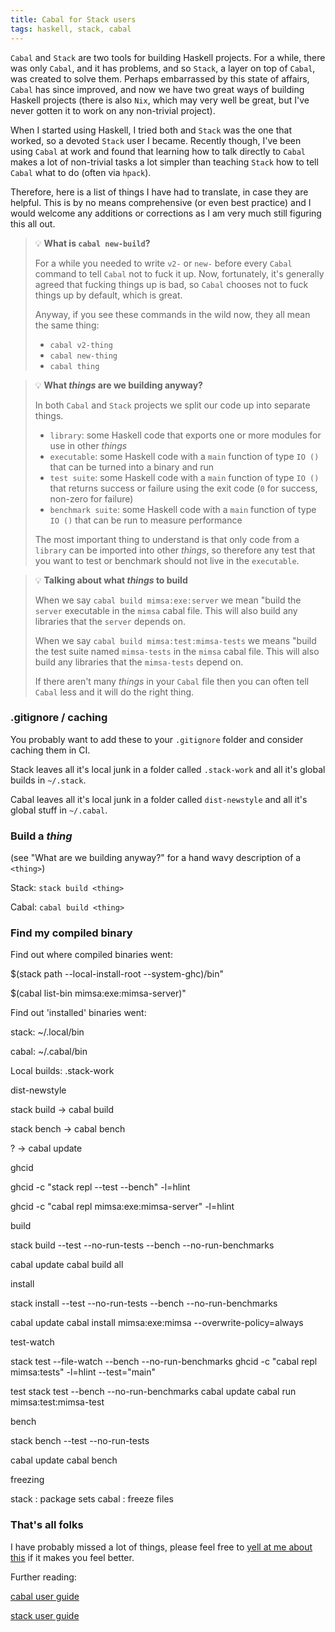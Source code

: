 ```yaml
---
title: Cabal for Stack users 
tags: haskell, stack, cabal 
---
```


`Cabal` and `Stack` are two tools for building Haskell projects. For a while, there
was only `Cabal`, and it has problems, and so `Stack`, a layer on top of `Cabal`, was
created to solve them. Perhaps embarrassed by this state of affairs, `Cabal` has
since improved, and now we have two great ways of building Haskell projects
(there is also `Nix`, which may very well be great, but I've never gotten it to
work on any non-trivial project).

When I started using Haskell, I tried both and `Stack` was the one that worked,
so a devoted `Stack` user I became.  Recently though, I've been using `Cabal` at work 
and found that learning how to talk directly to `Cabal` makes a lot of non-trivial tasks a
lot simpler than teaching `Stack` how to tell `Cabal` what to do (often via
`hpack`).

Therefore, here is a list of things I have had to translate, in case they are
helpful. This is by no means comprehensive (or even best practice) and I would
welcome any additions or corrections as I am very much still figuring this all
out.

> 💡 __What is `cabal new-build`?__
>
> For a while you needed to write `v2-` or `new-` before every `Cabal` command to tell `Cabal` not to fuck it up.
> Now, fortunately, it's generally agreed that fucking things up is bad, so
> `Cabal` chooses not to fuck things up by default, which is great.
> 
> Anyway, if you see these commands in the wild now, they all mean the same thing:
> 
> - `cabal v2-thing`
> - `cabal new-thing`
> - `cabal thing`





> 💡 __What _things_ are we building anyway?__
> 
> In both `Cabal` and `Stack` projects we split our code up into separate
> things.
> 
> - `library`: some Haskell code that exports one or more modules for use in
>   other _things_
> - `executable`: some Haskell code with a `main` function of type `IO ()` that
>   can be turned into a binary and run
> - `test suite`: some Haskell code with a `main` function of type `IO ()` that
>   returns success or failure using the exit code (`0` for success, non-zero
>   for failure)
> - `benchmark suite`: some Haskell code with a `main` function of type `IO ()`
>   that can be run to measure performance
>
> The most important thing to understand is that only code from a `library` can
> be imported into other _things_, so therefore any test that you want to test
> or benchmark should not live in the `executable`.


> 💡 __Talking about what _things_ to build__
>
> When we say `cabal build mimsa:exe:server` we mean "build the
> `server` executable in the `mimsa` cabal file. This will also build any
> libraries that the `server` depends on.
> 
> When we say `cabal build mimsa:test:mimsa-tests` we means "build the test
> suite named `mimsa-tests` in the `mimsa` cabal file. This will also build any
> libraries that the `mimsa-tests` depend on.
> 
> If there aren't many _things_ in your `Cabal` file then you can often tell
> `Cabal` less and it will do the right thing.

### .gitignore / caching

You probably want to add these to your `.gitignore` folder and consider caching
them in CI.

Stack leaves all it's local junk in a folder called `.stack-work` and all it's
global builds in `~/.stack`.

Cabal leaves all it's local junk in a folder called `dist-newstyle` and all
it's global stuff in `~/.cabal`.


### Build a _thing_ 

(see "What are we building anyway?" for a hand wavy description of a `<thing>`)

Stack: `stack build <thing>`

Cabal: `cabal build <thing>`

### Find my compiled binary

Find out where compiled binaries went:

$(stack path --local-install-root --system-ghc)/bin"

$(cabal list-bin mimsa:exe:mimsa-server)"


Find out 'installed' binaries went:

stack:
~/.local/bin

cabal:
~/.cabal/bin



Local builds:
.stack-work

dist-newstyle



stack build -> cabal build

stack bench -> cabal bench


? -> cabal update


ghcid

ghcid -c "stack repl --test --bench" -l=hlint

ghcid -c "cabal repl mimsa:exe:mimsa-server" -l=hlint



build

stack build --test --no-run-tests --bench --no-run-benchmarks

cabal update
cabal build all


install

stack install --test --no-run-tests --bench --no-run-benchmarks

cabal update
cabal install mimsa:exe:mimsa --overwrite-policy=always

test-watch


stack test --file-watch --bench --no-run-benchmarks
ghcid -c "cabal repl mimsa:tests" -l=hlint --test="main"



test
stack test --bench --no-run-benchmarks
cabal update
	cabal run mimsa:test:mimsa-test

bench

stack bench --test --no-run-tests

cabal update
cabal bench




freezing

stack : package sets
cabal : freeze files




### That's all folks 

I have probably missed a lot of things, please feel free to [yell at me about
this](/contact.html) if it makes you feel better.

Further reading:

[cabal user guide](https://cabal.readthedocs.io/en/3.4/index.html)

[stack user guide](https://docs.haskellstack.org/en/stable/)

